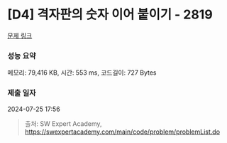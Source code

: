 # [D4] 격자판의 숫자 이어 붙이기 - 2819 

[문제 링크](https://swexpertacademy.com/main/code/problem/problemDetail.do?contestProbId=AV7I5fgqEogDFAXB) 

### 성능 요약

메모리: 79,416 KB, 시간: 553 ms, 코드길이: 727 Bytes

### 제출 일자

2024-07-25 17:56



> 출처: SW Expert Academy, https://swexpertacademy.com/main/code/problem/problemList.do